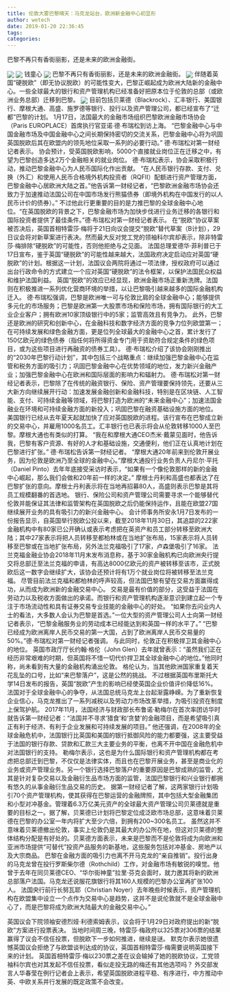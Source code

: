 ```yaml
---
title: 伦敦大雾巴黎晴天：马克龙站台，欧洲新金融中心初显形
author: wetech
date: 2019-01-20 22:36:45
tags: 
categories: 
---
```

巴黎不再只有香街丽影，还是未来的欧洲金融街。
<!-- more -->
<img align="center" border="0" src="https://imgcdn.yicai.com/uppics/images/2019/01/0339b35d205670cab8cd084cfc2e55b6.jpg" />
<img align="center" border="0" src="https://imgcdn.yicai.com/uppics/images/2019/01/48637cbb911727c14933c09d9536d32a.jpg" />
钱童心
<img align="center" border="0" src="https://imgcdn.yicai.com/uppics/images/2019/01/ed6c44803731287c5d806963e4e5f499.jpg" />
巴黎不再只有香街丽影，还是未来的欧洲金融街。
<img align="center" border="0" src="https://imgcdn.yicai.com/uppics/images/2019/01/df072f46776a007bfd123e9ee77c9a83.jpg" />
伴随着英国“硬脱欧”（即无协议脱欧）的可能性变大，巴黎正崛起成为欧洲大陆新的金融中心。一些全球最大的银行和资产管理机构已经准备好把原本位于伦敦的总部（或欧洲业务总部）迁移到巴黎。
<img align="center" border="0" src="https://imgcdn.yicai.com/uppics/images/2019/01/102ea4e3d3fd61ac0698e5296830d72f.jpg" />
目前包括贝莱德（Blackrock）、汇丰银行、美国银行、摩根大通、高盛、施罗德等银行、投行以及资产管理公司，都已经宣布了“迁都”巴黎的计划。
1月17日，法国最大的金融市场组织巴黎欧洲金融市场协会（Paris EUROPLACE）首席执行官亚诺∙德∙布瑞松到访上海。
“巴黎金融中心与中国金融市场及中国金融中心之间长期保持密切的交流关系，巴黎金融中心将为巩固英国脱欧后其在欧盟内的领先地位采取一系列的必要行动。” 德·布瑞松对第一财经记者表示。
协会预计，受英国脱欧影响，5000个直接就业岗位正在迁移之中，有望为巴黎创造多达2万个金融相关的就业岗位。
德·布瑞松表示，协会采取积极行动，推动巴黎金融中心为人民币国际化作出贡献。
“在人民币银行存款、支付、兑换（外汇）和使用人民币合格境外机构投资者（RQFII）配额进行资产管理方面，巴黎金融中心居欧洲大陆之首。”他告诉第一财经记者，“巴黎欧洲金融市场协会还致力于加速推动法国公司在中国市场发行熊猫债券（即境外机构在中国发行的以人民币计价的债券）。”
不过他此行更重要的目的是力推巴黎的全球金融中心地位。“在英国脱欧的背景之下，巴黎金融市场为加快步伐进行业务迁移的各银行和国际投资者提供了最佳条件。”德·布瑞松对第一财经记者表示。
在“脱欧”协议草案被否决后，英国首相特雷莎·梅将于21日向议会提交“脱欧”替代草案（B计划），29日议会将对新草案进行表决。然而最大反对党工党的领袖科尔宾却表示，除非特雷莎·梅排除“硬脱欧”的可能性，否则他拒绝与之见面。
法国总理爱德华·菲利普已于17日宣布，鉴于英国“硬脱欧”的可能性越来越大，法国政府决定启动应对英国“硬脱欧”的计划。根据这一计划，法国议会两院将通过一项法律，授权政府可以通过出台行政命令的方式建立一个应对英国“硬脱欧”的法令框架，以保护法国民众权益和维护法国利益。
英国“脱欧”的效应已经显现，欧洲金融市场正重新洗牌。法国则在积极推进一系列优化营商环境的举措，以让巴黎吸引越来越多的国际金融机构迁入。
德·布瑞松强调，巴黎是欧洲唯一可与伦敦比肩的全球金融中心；能够提供多元化的市场服务；巴黎是欧洲第一大股票市场和保险市场，拥有国际银行的大工业企业客户；拥有欧洲10家顶级银行中的5家；监管高效且有竞争力。
此外，巴黎还是欧洲的研究和创新中心，在金融科技和数字经济方面的竞争力位列欧盟第一；在可持续发展和绿色金融方面，更是位列全球最大的金融中心之首，累计发行了150亿欧元的绿色债券（指任何将所得资金专门用于资助符合规定条件的绿色项目，或为这些项目进行再融资的债券工具）。
德·布瑞松介绍了该协会刚刚推出的“2030年巴黎行动计划”，其中包括三个战略重点：继续加强巴黎金融中心在监管和税务方面的吸引力；巩固巴黎金融中心在优势领域的地位，发力新兴金融产业；加强巴黎金融中心在欧洲和国际层面的影响力和辐射力。
德·布瑞松对第一财经记者表示，巴黎除了在传统的融资银行、保险、资产管理要保持领先，还要从三大新方向继续展开行动：加速发展金融创新和金融科技，特别是在区块链、人工智能、支付、可持续金融等领域，将巴黎打造为欧洲的“未来金融中心”；加速法国金融业在环境和可持续金融方面的新投入；巩固巴黎在融资基础设施方面的地位。
美国银行已经从去年夏天起就加快了应对英国脱欧的进程。该行宣布在巴黎成立新的交易中心，并雇用1000名员工。汇丰银行也已表示将会从伦敦转移1000人至巴黎。摩根大通也有类似的打算。
“我在和摩根大通CEO杰米·戴蒙见面时，他告诉我，巴黎有客户资源、有好的人才和基础设施，交通便利，他们正在认真地计划在巴黎进行扩张。” 德·布瑞松告诉第一财经记者。
“摩根大通20年前来到伦敦开展业务，因为伦敦是欧洲乃至全球的金融中心。”摩根大通投行业务负责人丹尼尔·平托（Daniel Pinto）去年年底接受采访时表示，“如果有一个像伦敦那样的新的金融中心崛起，那么我们会做和20年前一样的决定。”
摩根士丹利和高盛也都表达了在巴黎扩张的意向。摩根士丹利表示将在当地再招募80人，高盛则表示巴黎是其将员工规模翻番的首选地。
银行、保险公司和资产管理公司需要寻求一个能够替代伦敦并能保证其法律和监管架构在英国脱欧之后仍能保持运作，且能在欧盟27国继续展开业务的具有吸引力的新兴金融中心。
会计师事务所安永1月7日发布的一份报告显示，自英国举行脱欧公投以来，截至2018年11月30日，其追踪的222家金融机构中有80家已公开确认或表示考虑把在英资产和员工部分转移至欧洲大陆；其中27家表示将把人员转移至都柏林或在当地扩张布局，15家表示将人员转移至巴黎或在当地扩张布局，另外法兰克福吸引了17家，卢森堡吸引了16家。
法兰克福金融业协会2018年11月末发布消息称，基于30家金融机构已向欧洲央行提交将总部迁至法兰克福的申请，有高达8000亿欧元的资产被转移至该市，正式脱欧后这一数字会继续扩大，该协会还预计将有1万个就业岗位将被转移至法兰克福。
尽管目前法兰克福和都柏林的呼声较高，但法国巴黎有望在交易方面赢得成功，从而成为欧洲新的金融交易中心。
交易是最有价值的部分，这受益于法国在劳动力以及税收方面做出的承诺。而银行和资产管理机构逐渐意识到建立起一个专注于市场流动性和具有证券交易专业技能的金融中心的好处。
“如果你去问业内人士的看法，大多数人会认为巴黎是首选。”一位大型的资产管理公司人士向第一财经记者表示，“巴黎金融服务业的劳动成本已经能达到和英国一样的水平了。”
“巴黎已经成为欧洲离岸人民币交易的第一大国，占到了欧洲离岸人民币交易量的50%。”德·布瑞松对第一财经记者强调。
与此同时，伦敦正在积极捍卫其金融中心的地位。
英国市政厅厅长约翰·格伦（John Glen）去年就曾表示：“虽然我们正在经历非常艰难的时期，但英国将不惜一切代价捍卫其全球金融中心的地位。”他同时称，尚未看到有大量的金融机构涌出伦敦。
格伦认为，当其他欧洲国家重复着天花乱坠的口号，比如“来巴黎落户”，这是公然的挑战。
不过根据英国布里斯托大学14日发布的报告，英国“脱欧”产生的影响已经使英国企业价值评价降低16%。
法国对于全球金融中心的争夺，从法国总统马克龙上台起渐露峥嵘。为了重新恢复企业信心，马克龙推出了一系列减税以及劳动力市场改革举措，为吸引投资在制度上保驾护航。
2017年11月，法国经济与财政部长布鲁诺·勒梅尔在首次率团访华时就告诉第一财经记者：“法国并不寻求‘猎食’和‘贪婪’的金融项目，而是希望吸引真正有利于经济、有利于企业发展和可持续发展的项目。”
他还强调，在2008年的全球金融危机中，法国银行比英国和美国的银行抵御风险的能力都要强，这主要受益于法国的银行存款、贷款和汇款三大主要业务的平衡，也离不开中国在金融危机中对法国银行的支持。
勒梅尔表示，这也是为什么国际银行和资产管理机构都在考虑把总部迁到巴黎，不仅仅是法律实体，而且也在巴黎开展业务，甚至是商业化的业务或资产管理业务。另一个银行选择巴黎落户的重要原因是巴黎成熟的监管，尤其是针对复杂交易以及金融衍生品市场方面的监管，法国巴黎银行和兴业银行都拥有悠久的从事金融衍生品交易的历史。
据第一财经记者了解，这两家银行计划吸引70个资产管理机构，使其获得在巴黎运营的金融牌照，其中包括大型金融集团和小型对冲基金。管理着6.3万亿美元资产的全球最大资产管理公司贝莱德就是重要的目标之一。据了解，贝莱德已计划将巴黎定位成泛欧市场总部，这意味着贝莱德在巴黎的办公室一年内将扩大至少六倍，到拥有200~300名员工。
虽然这并不意味着贝莱德撤出伦敦，事实上伦敦仍是其最大的办公所在地，但这对贝莱德的整体结构分配是有好处的。贝莱德方面表示，未来是巴黎而不是伦敦将成为向欧洲和亚洲市场提供“可替代”投资产品服务的新基地，这些服务包括对冲基金、房地产以及大宗商品。
巴黎在金融方面的吸引力也离不开马克龙的“亲自推销”。投行出身的马克龙曾在投行罗斯柴尔德（Rothchild）工作，对金融市场有敏锐的嗅觉。他曾于去年在同贝莱德CEO、“华尔街神童”拉里·芬克会面时，就力邀其将新的欧洲总部落户法国。马克龙还说服花旗银行将其160人规模的巴黎办公室再扩张100人。
法国央行前行长努瓦耶（Christian Noyer）去年晚些时候表示，资产管理机构在欧盟集中设立一个点作为交易中心是趋势，这并不是说伦敦就不是全球金融中心了，而是巴黎将成为欧洲大陆最大的金融交易中心。”
 
 
英国议会下院领袖安德烈娅·利德索姆表示，议会将于1月29日对政府提出的新“脱欧”方案进行投票表决。
当地时间周三晚，特雷莎·梅政府以325票对306票的结果赢得了议会不信任投票，但脱欧下一步如何推进，继续是谜。
默克尔表示她很遗憾英国议会拒绝了与欧盟谈判达成的协议，英国首相特雷莎·梅需要说明英国接下来的计划。
英国首相特雷莎·梅以230票之差在议会输掉了她的脱欧协议，工党领袖科尔宾也对其发起不信任投票，看似走投无路的梅还有其他选项吗？
外交部发言人华春莹在例行记者会上表示，希望英国脱欧进程平稳、有序进行，中方推动中英、中欧关系并行发展的既定政策不会改变。
